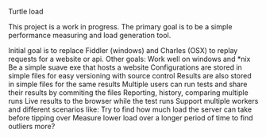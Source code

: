 Turtle load

This project is a work in progress.
The primary goal is to be a simple performance measuring and load generation tool.

Initial goal is to replace Fiddler (windows) and Charles (OSX) to replay requests for a website or api.
Other goals:
  Work well on windows and *nix
  Be a simple suave exe that hosts a website
  Configurations are stored in simple files for easy versioning with source control
  Results are also stored in simple files for the same results
  Multiple users can run tests and share their results by commiting the files
  Reporting, history, comparing multiple runs
  Live results to the browser while the test runs
  Support multiple workers and different scenarios like:
    Try to find how much load the server can take before tipping over
    Measure lower load over a longer period of time to find outliers
    more?
